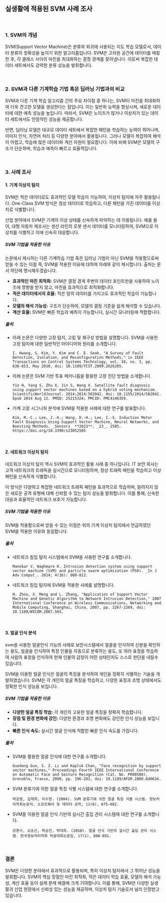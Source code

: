 ## 실생활에 적용된 SVM 사례 조사

<br>

### 1. SVM의 개념

SVM(Support Vector Machine)은 분류와 회귀에 사용되는 지도 학습 모델로서, 데이터 분류의 정확성을 높이기 위한 알고리즘입니다. SVM은 고차원 공간에 데이터를 매핑한 후, 각 클래스 사이의 마진을 최대화하는 결정 경계를 찾아냅니다. 이로써 복잡한 데이터 세트에서도 강력한 분류 성능을 발휘합니다.

<br>

### 2. SVM과 다른 기계학습 기법 혹은 딥러닝 기법과의 비교

SVM과 다른 기계 학습 알고리즘 간의 주요 차이점 중 하나는, SVM이 마진을 최대화하여 더욱 견고한 모델을 생성한다는 점입니다. 이는 일반화 능력을 향상시켜, 새로운 데이터에 대한 예측 성능을 높입니다. 따라서, SVM은 노이즈가 많거나 이상치가 있는 데이터 세트에서도 안정적인 성능을 제공합니다.

반면, 딥러닝 모델은 대규모 데이터 세트에서 복잡한 패턴을 학습하는 능력이 뛰어나며, 이미지 인식, 자연어 처리 등 다양한 분야에서 활용됩니다. 그러나 모델이 복잡하여 해석이 어렵고, 학습에 많은 데이터와 계산 자원이 필요합니다. 이에 비해 SVM은 모델의 구조가 단순하며, 학습과 예측이 빠르고 효율적입니다.

<br>

### 3. 사례 조사

#### 1. 기계 이상치 탐지

SVM은 적은 데이터로도 효과적인 모델 학습이 가능하여, 이상치 탐지에 자주 활용됩니다. One-Class SVM 방식은 정상 데이터로 학습하고, 다른 패턴을 가진 데이터를 이상치로 식별합니다.

산업 분야에서 SVM은 기계의 이상 상태를 신속하게 파악하는 데 이용됩니다. 예를 들어, 대형 자동차 제조사는 생산 라인의 로봇 센서 데이터를 모니터링하여, SVM으로 이상치를 식별하고 이에 신속히 대응합니다.

##### SVM 기법을 적용한 이유

논문에서 제시하는 다른 기계학습 기법 혹은 딥러닝 기법이 아닌 SVM을 적용함으로써 얻을 수 있는 이점 즉, SVM을 적용한 이유에 대하여 아래와 같이 제시합니다. 출처는 문서 하단에 명시해두겠습니다.

- **효과적인 마진 최적화:** SVM은 결정 경계 주변의 데이터 포인트만을 사용하여 노이즈에 영향을 받지 않고, 마진을 효과적으로 최적화합니다.
- **적은 데이터에서의 효율:** 적은 양의 데이터를 가지고도 효과적인 학습이 가능합니다.
- **모델의 해석 가능성:** 구조가 단순하여, 모델의 결정 기준을 쉽게 해석할 수 있습니다.
- **계산 효율:** SVM은 빠른 학습과 예측이 가능합니다, 실시간 모니터링에 적합합니다.

##### 출처

- 아래 논문은 다양한 고장 탐지, 고립 및 재구성 방법을 설명합니다. SVM을 사용한 고장 탐지에 대한 일반적인 아이디어와 원리를 소개합니다.

      I. Hwang, S. Kim, Y. Kim and C. E. Seah, "A Survey of Fault Detection, Isolation, and Reconfiguration Methods," in IEEE Transactions on Control Systems Technology, vol. 18, no. 3, pp. 636-653, May 2010, doi: 10.1109/TCST.2009.2026285.

- 아래 논문은 SVM 기반 투표 메커니즘을 활용한 고장 진단 방법을 소개합니다.

      Yin H, Yang S, Zhu X, Jin S, Wang X. Satellite fault diagnosis using support vector machines based on a hybrid voting mechanism. ScientificWorldJournal. 2014;2014:582042. doi: 10.1155/2014/582042. Epub 2014 Aug 12. PMID: 25215324; PMCID: PMC4146359.

- 기계 고장 시그니처 분석에 SVM을 적용한 사례에 대한 연구를 발표합니다.

      Kim, M.-C.; Lee, J.-H.; Wang, D.-H.; Lee, I.-S. Induction Motor Fault Diagnosis Using Support Vector Machine, Neural Networks, and Boosting Methods. _Sensors_ **2023**, _23_, 2585. https://doi.org/10.3390/s23052585

<br>

#### 2. 네트워크 이상치 탐지

네트워크 이상치 탐지 역시 SVM의 효과적인 활용 사례 중 하나입니다. IT 보안 회사는 고객 네트워크의 트래픽을 실시간으로 모니터링하며, 정상 트래픽 패턴을 학습하고 이상 패턴을 신속하게 식별합니다.

이 방식은 다양하고 복잡한 네트워크 트래픽 패턴을 효과적으로 학습하며, 알려지지 않은 새로운 공격 유형에 대해 신뢰할 수 있는 탐지 성능을 발휘합니다. 이를 통해, 신속한 대응과 효율적인 네트워크 보호가 가능합니다.

##### SVM 기법을 적용한 이유

SVM을 적용함으로써 얻을 수 있는 이점은 위의 기계 이상치 탐지에서 언급하였던 SVM을 적용한 이유와 동일합니다.

##### 출처

- 네트워크 침입 탐지 시스템에서 SVM을 사용한 연구를 소개합니다.

      Manekar V, Waghmare K. Intrusion detection system using support vector machine (SVM) and particle swarm optimization (PSO). _In J Adv Comput_. 2014; 4(16): 808-812.

- 네트워크 침입 탐지에 SVM을 적용한 사례를 설명합니다.

      H. Zhou, X. Meng and L. Zhang, "Application of Support Vector Machine and Genetic Algorithm to Network Intrusion Detection," 2007 International Conference on Wireless Communications, Networking and Mobile Computing, Shanghai, China, 2007, pp. 2267-2269, doi: 10.1109/WICOM.2007.565.

<br>

#### 3. 얼굴 인식 분석

svm을 사용한 얼굴인식 기능의 사례로 보안시스템에서 얼굴을 인식하여 신분을 확인하는 용도, 얼굴을 인식하여 특정 인물을 자동으로 분류하는 용도, 또 여러 표정을 학습하여 사람의 표정을 인식하여 현재 인물의 감정이 어떤 상태인지도 스스로 판단을 내릴수 있습니다.

SVM을 이용한 얼굴 인식은 얼굴의 특징을 분석하여 개인을 정확히 식별하는 기술을 개발하였습니다. SVM은 각 개인의 얼굴 특징을 학습하고, 다양한 표정과 조명 상태에서도 정확한 인식 성능을 보입니다.

##### SVM 기법을 적용한 이유

- **다양한 얼굴 특징 학습:** 각 개인의 고유한 얼굴 특징을 정확히 학습합니다.
- **장점 및 환경 변화에 강인:** 다양한 환경과 조명 변화에도 강인한 인식 성능을 보입니다.
- **빠른 인식 속도:** 실시간 얼굴 인식에 적합한 빠른 인식 속도를 가집니다.

##### 출처

- SVM을 활용한 얼굴 인식에 대한 연구를 소개합니다.

      Guodong Guo, S. Z. Li and Kapluk Chan, "Face recognition by support vector machines," Proceedings Fourth IEEE International Conference on Automatic Face and Gesture Recognition (Cat. No. PR00580), Grenoble, France, 2000, pp. 196-201, doi: 10.1109/AFGR.2000.840634.

- SVM 분류기에 의한 얼굴 특징 식별 시스템에 대한 연구를 소개합니다.

      박강령, 김재희, 이수현. (2004). SVM 분류기에 의한 얼굴 특징 식별 시스템. 정보처리학회논문지. 소프트웨어 및 데이터 공학, 11(6), 675-682.

- SVM을 이용한 얼굴 인식 기반의 실시간 출입 관리 시스템에 대한 연구를 소개합니다.

      강봉수, 오승근, 박승진, 박대희. (2010). 얼굴 인식 기반의 실시간 출입 관리 시스템. 한국정보처리학회 학술대회논문집, 17(1), 888-891.

<br>

### 결론

SVM은 다양한 분야에서 효과적으로 활용되며, 특히 이상치 탐지에서 그 뛰어난 성능을 발휘합니다. SVM의 핵심 장점인 마진 최적화, 적은 데이터 학습 효율, 모델의 해석 가능성, 계산 효율 등이 실제 문제 해결에 크게 기여합니다. 이를 통해, SVM은 다양한 실생활과 산업 현장에서 신뢰성 있는 성능을 제공하며, 이상치 탐지 기술로서 널리 인정받고 있습니다.
